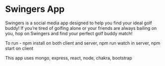# Swingers App

Swingers is a social media app designed to help you find your ideal golf buddy! If you’re tired of golfing alone or your friends are always bailing on you, hop on Swingers and find your perfect golf buddy match!

To run - npm install on both client and server, npm run watch in server, npm start on client

This app uses mongo, express, react, node, chakra, bootstrap

